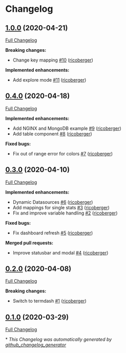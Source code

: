 # Changelog

## [1.0.0](https://github.com/ricoberger/dash/tree/1.0.0) (2020-04-21)

[Full Changelog](https://github.com/ricoberger/dash/compare/0.4.0...1.0.0)

**Breaking changes:**

- Change key mapping [\#10](https://github.com/ricoberger/dash/pull/10) ([ricoberger](https://github.com/ricoberger))

**Implemented enhancements:**

- Add explore mode [\#11](https://github.com/ricoberger/dash/pull/11) ([ricoberger](https://github.com/ricoberger))

## [0.4.0](https://github.com/ricoberger/dash/tree/0.4.0) (2020-04-18)

[Full Changelog](https://github.com/ricoberger/dash/compare/0.3.0...0.4.0)

**Implemented enhancements:**

- Add NGINX and MongoDB example [\#9](https://github.com/ricoberger/dash/pull/9) ([ricoberger](https://github.com/ricoberger))
- Add table component [\#8](https://github.com/ricoberger/dash/pull/8) ([ricoberger](https://github.com/ricoberger))

**Fixed bugs:**

- Fix out of range error for colors [\#7](https://github.com/ricoberger/dash/pull/7) ([ricoberger](https://github.com/ricoberger))

## [0.3.0](https://github.com/ricoberger/dash/tree/0.3.0) (2020-04-10)

[Full Changelog](https://github.com/ricoberger/dash/compare/0.2.0...0.3.0)

**Implemented enhancements:**

- Dynamic Datasources [\#6](https://github.com/ricoberger/dash/pull/6) ([ricoberger](https://github.com/ricoberger))
- Add mappings for single stats [\#3](https://github.com/ricoberger/dash/pull/3) ([ricoberger](https://github.com/ricoberger))
- Fix and improve variable handling [\#2](https://github.com/ricoberger/dash/pull/2) ([ricoberger](https://github.com/ricoberger))

**Fixed bugs:**

- Fix dashboard refresh [\#5](https://github.com/ricoberger/dash/pull/5) ([ricoberger](https://github.com/ricoberger))

**Merged pull requests:**

- Improve statusbar and modal [\#4](https://github.com/ricoberger/dash/pull/4) ([ricoberger](https://github.com/ricoberger))

## [0.2.0](https://github.com/ricoberger/dash/tree/0.2.0) (2020-04-08)

[Full Changelog](https://github.com/ricoberger/dash/compare/0.1.0...0.2.0)

**Breaking changes:**

- Switch to termdash [\#1](https://github.com/ricoberger/dash/pull/1) ([ricoberger](https://github.com/ricoberger))

## [0.1.0](https://github.com/ricoberger/dash/tree/0.1.0) (2020-03-29)

[Full Changelog](https://github.com/ricoberger/dash/compare/0f7b7b40131755b29d1972d66bac2a82adcb3659...0.1.0)



\* *This Changelog was automatically generated by [github_changelog_generator](https://github.com/github-changelog-generator/github-changelog-generator)*
